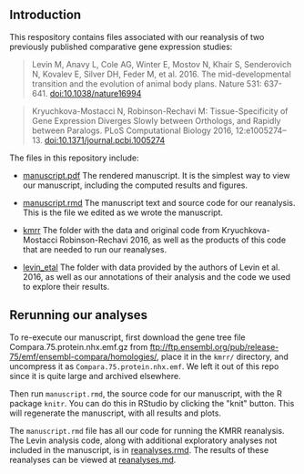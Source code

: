 ## Introduction

This respository contains files associated with our reanalysis of two 
previously published comparative gene expression studies:

> Levin M, Anavy L, Cole AG, Winter E, Mostov N, Khair S, Senderovich N, Kovalev E, Silver DH, Feder M, et al. 2016. The mid-developmental transition and the evolution of animal body plans. Nature 531: 637-641. [doi:10.1038/nature16994](http://dx.doi.org/10.1038/nature16994)

> Kryuchkova-Mostacci N, Robinson-Rechavi M: Tissue-Specificity of Gene Expression Diverges Slowly between Orthologs, and Rapidly between Paralogs. PLoS Computational Biology 2016, 12:e1005274–13. [doi:10.1371/journal.pcbi.1005274](http://dx.doi.org/10.1371/journal.pcbi.1005274)

The files in this repository include:

- [manuscript.pdf](./manuscript.pdf?raw=true) The rendered manuscript. It is the simplest way to view our manuscript, including the computed results and figures.

- [manuscript.rmd](./manuscript.rmd) The manuscript text and source code for our reanalysis. This is the file we edited as we wrote the manuscript.

- [kmrr](./kmrr) The folder with the data and original code from Kryuchkova-Mostacci Robinson-Rechavi 2016, as well as the products of this code that are needed to run our reanalyses.

- [levin_etal](./levin_etal) The folder with data provided by the authors of Levin et al. 2016, as well as our annotations of their analysis and the code we used to explore their results.

## Rerunning our analyses

To re-execute our manuscript, first download the gene tree file Compara.75.protein.nhx.emf.gz from ftp://ftp.ensembl.org/pub/release-75/emf/ensembl-compara/homologies/, place it in the `kmrr/` directory, and uncompress it as `Compara.75.protein.nhx.emf`. We left it out of this repo since it is quite large and archived elsewhere.

Then run `manuscript.rmd`, the source code for our manuscript, with the R package `knitr`. You can do this in RStudio by clicking the "knit" button. This will regenerate the manuscript, with all results and plots.

The `manuscript.rmd` file has all our code for running the KMRR reanalysis. The Levin analysis code, along with additional exploratory analyses not included in the manuscript, is in [reanalyses.rmd](./levin_etal/reanalyses.rmd). The results of these reanalyses can be viewed at [reanalyses.md](./levin_etal/reanalyses.md).